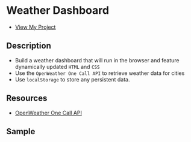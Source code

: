 # Weather Dashboard
* [View My Project](https://jessebubble.github.io/weather-dashboard/)

## Description 
- Build a weather dashboard that will run in the browser and feature dynamically updated `HTML` and `CSS`
- Use the `OpenWeather One Call API` to retrieve weather data for cities
- Use `localStorage` to store any persistent data.

## Resources
* [OpenWeather One Call API](https://openweathermap.org/api/one-call-api)

## Sample

